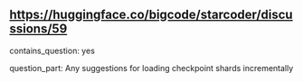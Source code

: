 ## https://huggingface.co/bigcode/starcoder/discussions/59

contains_question: yes

question_part: Any suggestions for loading checkpoint shards incrementally